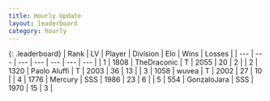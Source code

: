 ```yaml
---
title: Hourly Update
layout: leaderboard
category: hourly
---
```


{: .leaderboard}
| Rank | LV | Player | Division | Elo | Wins | Losses |
| --- | --- | --- | --- | --- | --- | --- |
| <span data-change="0">1</span> | 1808 | <span title="ID: 544310">TheDraconic</span> | T | <span data-change="0">2055</span> | <span data-change="0">20</span> | <span data-change="0">2</span> |
| <span data-change="0">2</span> | 1320 | <span title="ID: 512212">Paolo Aluffi</span> | T | <span data-change="0">2003</span> | <span data-change="0">36</span> | <span data-change="0">13</span> |
| <span data-change="0">3</span> | 1058 | <span title="ID: 740957">wuvea</span> | T | <span data-change="0">2002</span> | <span data-change="0">27</span> | <span data-change="0">10</span> |
| <span data-change="0">4</span> | 1776 | <span title="ID: 692745">Mercury</span> | SSS | <span data-change="0">1986</span> | <span data-change="0">23</span> | <span data-change="0">6</span> |
| <span data-change="0">5</span> | 554 | <span title="ID: 650626">GonzaloJara</span> | SSS | <span data-change="-2">1970</span> | <span data-change="0">15</span> | <span data-change="1">3</span> |